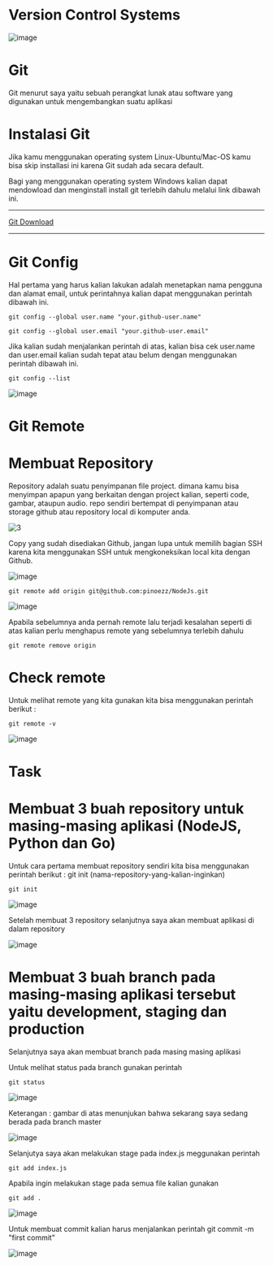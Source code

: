 # Version Control Systems

![image](https://user-images.githubusercontent.com/106061407/170829146-6659e918-d5b0-4f81-b203-650e747c020a.png)

# Git
Git menurut saya yaitu sebuah perangkat lunak atau software yang digunakan untuk mengembangkan suatu aplikasi

# Instalasi Git

Jika kamu menggunakan operating system Linux-Ubuntu/Mac-OS kamu bisa skip installasi ini karena Git sudah ada secara default.


Bagi yang menggunakan operating system Windows kalian dapat mendowload dan menginstall install git terlebih dahulu melalui link dibawah ini.

-------------
[Git Download](https://git-scm.com/downloads)

-------------

# Git Config

Hal pertama yang harus kalian lakukan adalah menetapkan nama pengguna dan alamat email, untuk perintahnya kalian dapat menggunakan perintah dibawah ini.

```
git config --global user.name "your.github-user.name"
```

```
git config --global user.email "your.github-user.email"
```

Jika kalian sudah menjalankan perintah di atas, kalian bisa cek user.name dan user.email kalian sudah tepat atau belum dengan menggunakan perintah dibawah ini.

```
git config --list
```

![image](https://user-images.githubusercontent.com/106061407/170834949-4f980dcb-9cb3-445d-9b19-7fb85f36ffa5.png)

# Git Remote

# Membuat Repository​

Repository adalah suatu penyimpanan file project. dimana kamu bisa menyimpan apapun yang berkaitan dengan project kalian, seperti code, gambar, ataupun 
audio. repo sendiri bertempat di penyimpanan atau storage github atau repository local di komputer anda.

![3](https://user-images.githubusercontent.com/106061407/170835864-ab2f2834-6cee-4ce1-b059-2166acc6036b.png)


Copy yang sudah disediakan Github, jangan lupa untuk memilih bagian SSH karena kita menggunakan SSH untuk mengkoneksikan local kita dengan Github.

![image](https://user-images.githubusercontent.com/106061407/170835790-02eed5a2-0705-4341-913c-163711fa61ba.png)

```
git remote add origin git@github.com:pinoezz/NodeJs.git
```

![image](https://user-images.githubusercontent.com/106061407/170836066-e98e718a-c8a4-4e67-81e0-34459443b67b.png)

Apabila sebelumnya anda pernah remote lalu terjadi kesalahan seperti di atas kalian perlu menghapus remote yang sebelumnya terlebih dahulu

```
git remote remove origin
```

# Check remote​

Untuk melihat remote yang kita gunakan kita bisa menggunakan perintah berikut :

```
git remote -v
```
![image](https://user-images.githubusercontent.com/106061407/170836161-af1bc8e4-fa14-4d60-bc48-a11e2d32938f.png)


# Task

# Membuat 3 buah repository untuk masing-masing aplikasi (NodeJS, Python dan Go)

Untuk cara pertama membuat repository sendiri kita bisa menggunakan perintah berikut :
git init (nama-repository-yang-kalian-inginkan)

```
git init
```

![image](https://user-images.githubusercontent.com/106061407/170830880-594d11b7-d097-4f1b-8957-eedb820ff2a9.png)

Setelah membuat 3 repository selanjutnya saya akan membuat aplikasi di dalam repository

![image](https://user-images.githubusercontent.com/106061407/170835335-0d8227e8-dc69-4029-93ba-6c3b9ca1b048.png)


# Membuat 3 buah branch pada masing-masing aplikasi tersebut yaitu development, staging dan production

Selanjutnya saya akan membuat branch pada masing masing aplikasi 

Untuk melihat status pada branch gunakan perintah

```
git status
```

![image](https://user-images.githubusercontent.com/106061407/170835532-03a325c5-98cd-4f5a-b24a-2e5ad0cd7321.png)

Keterangan : gambar di atas menunjukan bahwa sekarang saya sedang berada pada branch master

![image](https://user-images.githubusercontent.com/106061407/170836586-09c233bb-e0cb-4700-acb0-8f5f417a4744.png)

Selanjutya saya akan melakukan stage pada index.js meggunakan perintah

```
git add index.js 
```

Apabila ingin melakukan stage pada semua file kalian gunakan 

```
git add .
```

![image](https://user-images.githubusercontent.com/106061407/170866108-67e2235b-7443-427c-a8de-ee76c6e9f980.png)


Untuk membuat commit kalian harus menjalankan perintah git commit -m "first commit"

![image](https://user-images.githubusercontent.com/106061407/170836729-38d76a8c-0d45-4af6-8045-b26053b3aae1.png)

